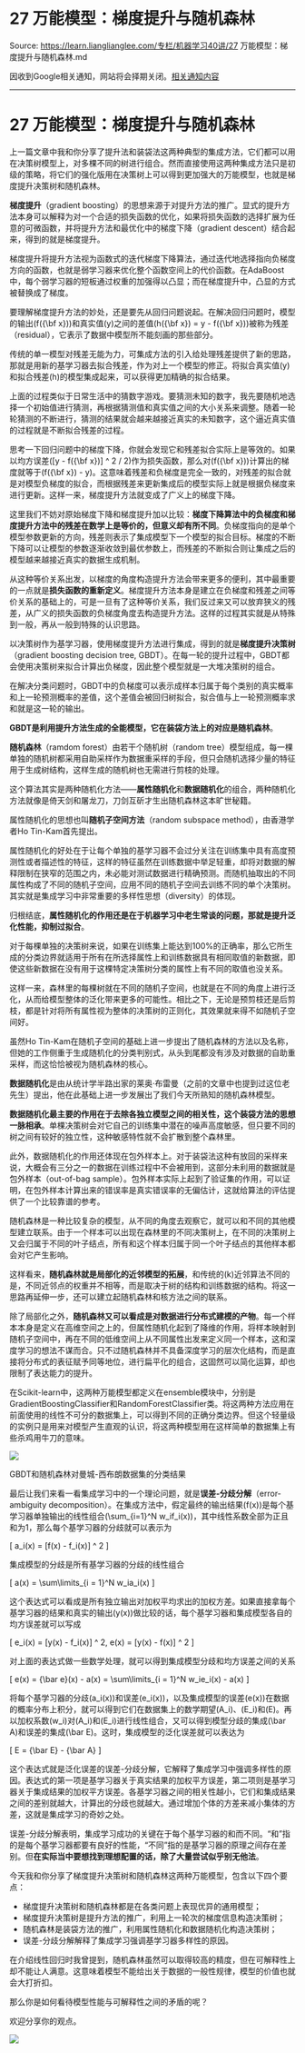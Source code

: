 # 27 万能模型：梯度提升与随机森林 

Source: https://learn.lianglianglee.com/专栏/机器学习40讲/27 万能模型：梯度提升与随机森林.md

因收到Google相关通知，网站将会择期关闭。[相关通知内容](https://lumendatabase.org/notices/44265620)

---

# 27 万能模型：梯度提升与随机森林

上一篇文章中我和你分享了提升法和装袋法这两种典型的集成方法，它们都可以用在决策树模型上，对多棵不同的树进行组合。然而直接使用这两种集成方法只是初级的策略，将它们的强化版用在决策树上可以得到更加强大的万能模型，也就是梯度提升决策树和随机森林。

**梯度提升**（gradient boosting）的思想来源于对提升方法的推广。显式的提升方法本身可以解释为对一个合适的损失函数的优化，如果将损失函数的选择扩展为任意的可微函数，并将提升方法和最优化中的梯度下降（gradient descent）结合起来，得到的就是梯度提升。

梯度提升将提升方法视为函数式的迭代梯度下降算法，通过迭代地选择指向负梯度方向的函数，也就是弱学习器来优化整个函数空间上的代价函数。在AdaBoost中，每个弱学习器的短板通过权重的加强得以凸显；而在梯度提升中，凸显的方式被替换成了梯度。

要理解梯度提升方法的妙处，还是要先从回归问题说起。在解决回归问题时，模型的输出\(f({\\bf x})\)和真实值\(y\)之间的差值\(h({\\bf x}) = y - f({\\bf x})\)被称为残差（residual），它表示了数据中模型所不能刻画的那些部分。

传统的单一模型对残差无能为力，可集成方法的引入给处理残差提供了新的思路，那就是用新的基学习器去拟合残差，作为对上一个模型的修正。将拟合真实值\(y\)和拟合残差\(h\)的模型集成起来，可以获得更加精确的拟合结果。

上面的过程类似于日常生活中的猜数字游戏。要猜测未知的数字，我先要随机地选择一个初始值进行猜测，再根据猜测值和真实值之间的大小关系来调整。随着一轮轮猜测的不断进行，猜测的结果就会越来越接近真实的未知数字，这个逼近真实值的过程就是不断拟合残差的过程。

思考一下回归问题中的梯度下降，你就会发现它和残差拟合实际上是等效的。如果以均方误差\(\[y - f({\\bf x})\] ^ 2 / 2\)作为损失函数，那么对\(f({\\bf x})\)计算出的梯度就等于\(f({\\bf x}) - y\)。这意味着残差和负梯度是完全一致的，对残差的拟合就是对模型负梯度的拟合，而根据残差来更新集成后的模型实际上就是根据负梯度来进行更新。这样一来，梯度提升方法就变成了广义上的梯度下降。

这里我们不妨对原始梯度下降和梯度提升加以比较：**梯度下降算法中的负梯度和梯度提升方法中的残差在数学上是等价的，但意义却有所不同**。负梯度指向的是单个模型参数更新的方向，残差则表示了集成模型下一个模型的拟合目标。梯度的不断下降可以让模型的参数逐渐收敛到最优参数上，而残差的不断拟合则让集成之后的模型越来越接近真实的数据生成机制。

从这种等价关系出发，以梯度的角度构造提升方法会带来更多的便利，其中最重要的一点就是**损失函数的重新定义**。梯度提升方法本身是建立在负梯度和残差之间等价关系的基础上的，可是一旦有了这种等价关系，我们反过来又可以放弃狭义的残差，从广义的损失函数的负梯度角度去构造提升方法。这样的过程其实就是从特殊到一般，再从一般到特殊的认识思路。

以决策树作为基学习器，使用梯度提升方法进行集成，得到的就是**梯度提升决策树**（gradient boosting decision tree, GBDT）。在每一轮的提升过程中，GBDT都会使用决策树来拟合计算出负梯度，因此整个模型就是一大堆决策树的组合。

在解决分类问题时，GBDT中的负梯度可以表示成样本归属于每个类别的真实概率和上一轮预测概率的差值，这个差值会被回归树拟合，拟合值与上一轮预测概率求和就是这一轮的输出。

**GBDT是利用提升方法生成的全能模型，它在装袋方法上的对应是随机森林**。

**随机森林**（ramdom forest）由若干个随机树（random tree）模型组成，每一棵单独的随机树都采用自助采样作为数据重采样的手段，但只会随机选择少量的特征用于生成树结构，这样生成的随机树也无需进行剪枝的处理。

这个算法其实是两种随机化方法——**属性随机化**和**数据随机化**的组合，两种随机化方法就像是倚天剑和屠龙刀，刀剑互斫才生出随机森林这本旷世秘籍。

属性随机化的思想也叫**随机子空间方法**（random subspace method），由香港学者Ho Tin-Kam首先提出。

属性随机化的好处在于让每个单独的基学习器不会过分关注在训练集中具有高度预测性或者描述性的特征，这样的特征虽然在训练数据中举足轻重，却将对数据的解释限制在狭窄的范围之内，未必能对测试数据进行精确预测。而随机抽取出的不同属性构成了不同的随机子空间，应用不同的随机子空间去训练不同的单个决策树。其实就是集成学习中非常重要的多样性思想（diversity）的体现。

归根结底，**属性随机化的作用还是在于机器学习中老生常谈的问题，那就是提升泛化性能，抑制过拟合**。

对于每棵单独的决策树来说，如果在训练集上能达到100%的正确率，那么它所生成的分类边界就适用于所有在所选择属性上和训练数据具有相同取值的新数据，即使这些新数据在没有用于这棵特定决策树分类的属性上有不同的取值也没关系。

这样一来，森林里的每棵树就在不同的随机子空间，也就是在不同的角度上进行泛化，从而给模型整体的泛化带来更多的可能性。相比之下，无论是预剪枝还是后剪枝，都是针对将所有属性视为整体的决策树的正则化，其效果就来得不如随机子空间好。

虽然Ho Tin-Kam在随机子空间的基础上进一步提出了随机森林的方法以及名称，但她的工作侧重于生成随机化的分类判别式，从头到尾都没有涉及对数据的自助重采样，而这恰恰被视为随机森林的核心。

**数据随机化**是由从统计学半路出家的莱奥·布雷曼（之前的文章中也提到过这位老先生）提出，他在此基础上进一步发展出了我们今天所熟知的随机森林模型。

**数据随机化最主要的作用在于去除各独立模型之间的相关性，这个装袋方法的思想一脉相承**。单棵决策树会对它自己的训练集中潜在的噪声高度敏感，但只要不同的树之间有较好的独立性，这种敏感特性就不会扩散到整个森林里。

此外，数据随机化的作用还体现在包外样本上。对于装袋法这种有放回的采样来说，大概会有三分之一的数据在训练过程中不会被用到，这部分未利用的数据就是包外样本（out-of-bag sample）。包外样本实际上起到了验证集的作用，可以证明，在包外样本计算出来的错误率是真实错误率的无偏估计，这就给算法的评估提供了一个比较靠谱的参考。

随机森林是一种比较复杂的模型，从不同的角度去观察它，就可以和不同的其他模型建立联系。由于一个样本可以出现在森林里的不同决策树上，在不同的决策树上又会归属于不同的叶子结点，所有和这个样本归属于同一个叶子结点的其他样本都会对它产生影响。

这样看来，**随机森林就是局部化的近邻模型的拓展**，和传统的\(k\)近邻算法不同的是，不同近邻点的权重并不相等，而是取决于树的结构和训练数据的结构。将这一思路再延伸一步，还可以建立起随机森林和核方法之间的联系。

除了局部化之外，**随机森林又可以看成是对数据进行分布式建模的产物**。每一个样本本身是定义在高维空间之上的，但属性随机化起到了降维的作用，将样本映射到随机子空间中，再在不同的低维空间上从不同属性出发来定义同一个样本，这和深度学习的想法不谋而合。只不过随机森林并不具备深度学习的层次化结构，而是直接将分布式的表征赋予同等地位，进行扁平化的组合，这固然可以简化运算，却也限制了表达能力的提升。

在Scikit-learn中，这两种万能模型都定义在ensemble模块中，分别是GradientBoostingClassifier和RandomForestClassifier类。将这两种方法应用在前面使用的线性不可分的数据集上，可以得到不同的正确分类边界。但这个轻量级的实例只是用来对模型产生直观的认识，将这两种模型用在这样简单的数据集上有些杀鸡用牛刀的意味。

![](assets/fc699b421ceb22167e673dafbd655885.png)

GBDT和随机森林对曼城-西布朗数据集的分类结果

最后让我们来看一看集成学习中的一个理论问题，就是**误差-分歧分解**（error-ambiguity decomposition）。在集成方法中，假定最终的输出结果\(f(x)\)是每个基学习器单独输出的线性组合\(\\sum\_{i=1}^N w\_if\_i(x)\)，其中线性系数全部为正且和为1，那么每个基学习器的分歧就可以表示为

\[ a\_i(x) = \[f(x) - f\_i(x)\] ^ 2 \]

集成模型的分歧是所有基学习器的分歧的线性组合

\[ a(x) = \\sum\\limits\_{i = 1}^N w\_ia\_i(x) \]

这个表达式可以看成是所有独立输出对加权平均求出的加权方差。如果直接拿每个基学习器的结果和真实的输出\(y(x)\)做比较的话，每个基学习器和集成模型各自的均方误差就可以写成

\[ e\_i(x) = \[y(x) - f\_i(x)\] ^ 2, e(x) = \[y(x) - f(x)\] ^ 2 \]

对上面的表达式做一些数学处理，就可以得到集成模型分歧和均方误差之间的关系

\[ e(x) = {\\bar e}(x) - a(x) = \\sum\\limits\_{i = 1}^N w\_ie\_i(x) - a(x) \]

将每个基学习器的分歧\(a\_i(x)\)和误差\(e\_i(x)\)，以及集成模型的误差\(e(x)\)在数据的概率分布上积分，就可以得到它们在数据集上的数学期望\(A\_i\)、\(E\_i\)和\(E\)。再以加权系数\(w\_i\)对\(A\_i\)和\(E\_i\)进行线性组合，又可以得到模型分歧的集成\(\\bar A\)和误差的集成\(\\bar E\)。这时，集成模型的泛化误差就可以表达为

\[ E = {\\bar E} - {\\bar A} \]

这个表达式就是泛化误差的误差-分歧分解，它解释了集成学习中强调多样性的原因。表达式的第一项是基学习器关于真实结果的加权平方误差，第二项则是基学习器关于集成结果的加权平方误差。各基学习器之间的相关性越小，它们和集成结果之间的差别就越大，计算出的分歧也就越大。通过增加个体的方差来减小集体的方差，这就是集成学习的奇妙之处。

误差-分歧分解表明，集成学习成功的关键在于每个基学习器的和而不同。“和”指的是每个基学习器都要有良好的性能，“不同”指的是基学习器的原理之间存在差别。但**在实际当中要想找到理想配置的话，除了大量尝试似乎别无他法**。

今天我和你分享了梯度提升决策树和随机森林这两种万能模型，包含以下四个要点：

* 梯度提升决策树和随机森林都是在各类问题上表现优异的通用模型；
* 梯度提升决策树是提升方法的推广，利用上一轮次的梯度信息构造决策树；
* 随机森林是装袋方法的推广，利用属性随机化和数据随机化构造决策树；
* 误差-分歧分解解释了集成学习强调基学习器多样性的原因。

在介绍线性回归时我曾提到，随机森林虽然可以取得较高的精度，但在可解释性上却不能让人满意。这意味着模型不能给出关于数据的一般性规律，模型的价值也就会大打折扣。

那么你是如何看待模型性能与可解释性之间的矛盾的呢？

欢迎分享你的观点。

![](assets/1bd4c02694303e95ae9499cb793d5ee0.jpg)